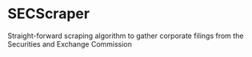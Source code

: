 # SECScraper
Straight-forward scraping algorithm to gather corporate filings from the Securities and Exchange Commission
